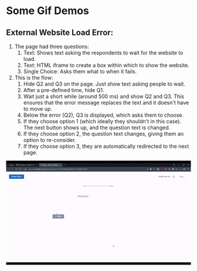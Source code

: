 # Some Gif Demos

## External Website Load Error:

1. The page had three questions:
   1. Text: Shows text asking the respondents to wait for the website to load.
   2. Text: HTML iframe to create a box within which to show the website.
   3. Single Choice: Asks them what to when it fails.
2. This is the flow:
   1. Hide Q2 and Q3 on the page. Just show text asking people to wait.
   2. After a pre-defined time, hide Q1.
   3. Wait just a short while \(around 500 ms\) and show Q2 and Q3. This ensures that the error message replaces the text and it doesn't have to move up.
   4. Below the error \(Q2\), Q3 is displayed, which asks them to choose.
   5. If they choose option 1 \(which ideally they shouldn't in this case\). The next button shows up, and the question text is changed.
   6. If they choose option 2, the question text changes, giving them an option to re-consider.
   7. If they choose option 3, they are automatically redirected to the next page.

![](.gitbook/assets/external-website-error.gif)

